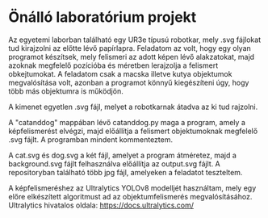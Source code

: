# Önálló laboratórium projekt

Az egyetemi laborban található egy UR3e típusú robotkar, mely .svg fájlokat tud kirajzolni az előtte lévő papírlapra. Feladatom az volt, hogy egy olyan programot készítsek, mely felismeri az adott képen lévő alakzatokat, majd azoknak megfelelő pozícióba és méretben lerajzolja a felismert obkejtumokat. A feladatom csak a macska illetve kutya objektumok megvalósítása volt, azonban a programot könnyű kiegészíteni úgy, hogy több más objektumra is működjön.

A kimenet egyetlen .svg fájl, melyet a robotkarnak átadva az ki tud rajzolni.

A "catanddog" mappában lévő catanddog.py maga a program, amely a képfelismerést elvégzi, majd előállítja a felismert objektumoknak megfelelő .svg fájlt. A programban mindent kommenteztem.

A cat.svg és dog.svg a két fájl, amelyet a program átméretez, majd a background.svg fájlt felhasználva előállítja az output.svg fájlt. A repositoryban található több jpg fájl, amelyeken a feladatot teszteltem.

A képfelismeréshez az Ultralytics YOLOv8 modelljét használtam, mely egy előre elkészített algoritmust ad az objektumfelismerés megvalósításához.
Ultralytics hivatalos oldala: https://docs.ultralytics.com/
